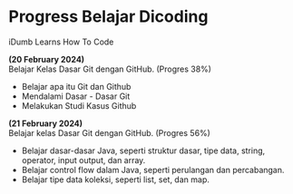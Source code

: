 # Progress Belajar Dicoding
iDumb Learns How To Code

**(20 February 2024)**<br>
Belajar Kelas Dasar Git dengan GitHub. (Progres 38%)
* Belajar apa itu Git dan Github
* Mendalami Dasar - Dasar Git
* Melakukan Studi Kasus Github
  
**(21 February 2024)**<br>
Belajar kelas Dasar Git dengan GitHub. (Progres 56%)
* Belajar dasar-dasar Java, seperti struktur dasar, tipe data, string, operator, input output, dan array.
* Belajar control flow dalam Java, seperti perulangan dan percabangan.
* Belajar tipe data koleksi, seperti list, set, dan map.
